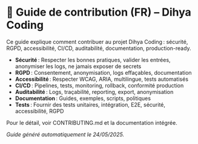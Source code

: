 # 🤝 Guide de contribution (FR) – Dihya Coding

Ce guide explique comment contribuer au projet Dihya Coding : sécurité, RGPD, accessibilité, CI/CD, auditabilité, documentation, production-ready.

- **Sécurité** : Respecter les bonnes pratiques, valider les entrées, anonymiser les logs, ne jamais exposer de secrets
- **RGPD** : Consentement, anonymisation, logs effaçables, documentation
- **Accessibilité** : Respecter WCAG, ARIA, multilingue, tests automatisés
- **CI/CD** : Pipelines, tests, monitoring, rollback, conformité production
- **Auditabilité** : Logs, traçabilité, reporting, export, anonymisation
- **Documentation** : Guides, exemples, scripts, politiques
- **Tests** : Fournir des tests unitaires, intégration, E2E, sécurité, accessibilité, RGPD

Pour le détail, voir CONTRIBUTING.md et la documentation intégrée.

*Guide généré automatiquement le 24/05/2025.*
